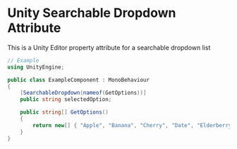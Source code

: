 # Unity Searchable Dropdown Attribute
This is a Unity Editor property attribute for a searchable dropdown list

```csharp
// Example
using UnityEngine;

public class ExampleComponent : MonoBehaviour
{
    [SearchableDropdown(nameof(GetOptions))]
    public string selectedOption;

    public string[] GetOptions()
    {
        return new[] { "Apple", "Banana", "Cherry", "Date", "Elderberry", "Fig", "Grape", "Honeydew", "Kiwi", "Lemon", "Mango" };
    }
}
